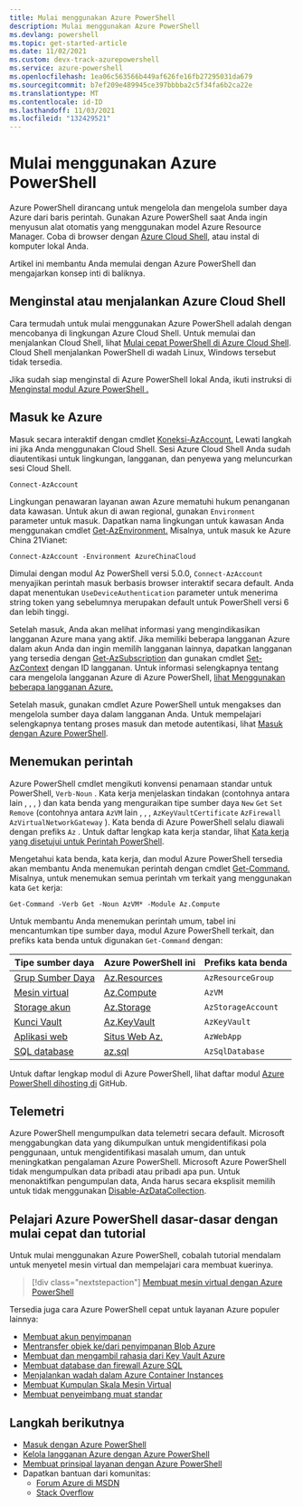 ```yaml
---
title: Mulai menggunakan Azure PowerShell
description: Mulai menggunakan Azure PowerShell
ms.devlang: powershell
ms.topic: get-started-article
ms.date: 11/02/2021
ms.custom: devx-track-azurepowershell
ms.service: azure-powershell
ms.openlocfilehash: 1ea06c563566b449af626fe16fb27295031da679
ms.sourcegitcommit: b7ef209e489945ce397bbbba2c5f34fa6b2ca22e
ms.translationtype: MT
ms.contentlocale: id-ID
ms.lasthandoff: 11/03/2021
ms.locfileid: "132429521"
---
```

# <a name="get-started-with-azure-powershell"></a>Mulai menggunakan Azure PowerShell

Azure PowerShell dirancang untuk mengelola dan mengelola sumber daya Azure dari baris perintah.
Gunakan Azure PowerShell saat Anda ingin menyusun alat otomatis yang menggunakan model Azure Resource Manager. Coba di browser dengan [Azure Cloud Shell](/azure/cloud-shell/overview), atau instal di komputer lokal Anda.

Artikel ini membantu Anda memulai dengan Azure PowerShell dan mengajarkan konsep inti di baliknya.

## <a name="install-or-run-in-azure-cloud-shell"></a>Menginstal atau menjalankan Azure Cloud Shell

Cara termudah untuk mulai menggunakan Azure PowerShell adalah dengan mencobanya di lingkungan Azure Cloud Shell. Untuk memulai dan menjalankan Cloud Shell, lihat [Mulai cepat PowerShell di Azure Cloud Shell](/azure/cloud-shell/quickstart-powershell). Cloud Shell menjalankan PowerShell di wadah Linux, Windows tersebut tidak tersedia.

Jika sudah siap menginstal di Azure PowerShell lokal Anda, ikuti instruksi di [Menginstal modul Azure PowerShell .](install-az-ps.md)

## <a name="sign-in-to-azure"></a>Masuk ke Azure

Masuk secara interaktif dengan cmdlet [Koneksi-AzAccount.](/powershell/module/az.accounts/connect-azaccount) Lewati langkah ini jika Anda menggunakan Cloud Shell. Sesi Azure Cloud Shell Anda sudah diautentikasi untuk lingkungan, langganan, dan penyewa yang meluncurkan sesi Cloud Shell.

```azurepowershell-interactive
Connect-AzAccount
```

Lingkungan penawaran layanan awan Azure mematuhi hukum penanganan data kawasan. Untuk akun di awan regional, gunakan `Environment` parameter untuk masuk. Dapatkan nama lingkungan untuk kawasan Anda menggunakan cmdlet [Get-AzEnvironment.](/powershell/module/Az.Accounts/Get-AzEnvironment)
Misalnya, untuk masuk ke Azure China 21Vianet:

```azurepowershell-interactive
Connect-AzAccount -Environment AzureChinaCloud
```

Dimulai dengan modul Az PowerShell versi 5.0.0, `Connect-AzAccount` menyajikan perintah masuk berbasis browser interaktif secara default. Anda dapat menentukan `UseDeviceAuthentication` parameter untuk menerima string token yang sebelumnya merupakan default untuk PowerShell versi 6 dan lebih tinggi.

Setelah masuk, Anda akan melihat informasi yang mengindikasikan langganan Azure mana yang aktif. Jika memiliki beberapa langganan Azure dalam akun Anda dan ingin memilih langganan lainnya, dapatkan langganan yang tersedia dengan [Get-AzSubscription](/powershell/module/az.accounts/get-azsubscription) dan gunakan cmdlet [Set-AzContext](/powershell/module/az.accounts/set-azcontext) dengan ID langganan. Untuk informasi selengkapnya tentang cara mengelola langganan Azure di Azure PowerShell, [lihat Menggunakan beberapa langganan Azure.](manage-subscriptions-azureps.md)

Setelah masuk, gunakan cmdlet Azure PowerShell untuk mengakses dan mengelola sumber daya dalam langganan Anda. Untuk mempelajari selengkapnya tentang proses masuk dan metode autentikasi, lihat [Masuk dengan Azure PowerShell](authenticate-azureps.md).

## <a name="find-commands"></a>Menemukan perintah

Azure PowerShell cmdlet mengikuti konvensi penamaan standar untuk PowerShell, `Verb-Noun` . Kata kerja menjelaskan tindakan (contohnya antara lain , , , ) dan kata benda yang menguraikan tipe sumber daya `New` `Get` `Set` `Remove` (contohnya antara `AzVM` lain , , , `AzKeyVaultCertificate` `AzFirewall` `AzVirtualNetworkGateway` ). Kata benda di Azure PowerShell selalu diawali dengan prefiks `Az` . Untuk daftar lengkap kata kerja standar, lihat [Kata kerja yang disetujui untuk Perintah PowerShell](/powershell/scripting/developer/cmdlet/approved-verbs-for-windows-powershell-commands).

Mengetahui kata benda, kata kerja, dan modul Azure PowerShell tersedia akan membantu Anda menemukan perintah dengan cmdlet [Get-Command.](/powershell/module/microsoft.powershell.core/get-command) Misalnya, untuk menemukan semua perintah vm terkait yang menggunakan kata `Get` kerja:

```powershell-interactive
Get-Command -Verb Get -Noun AzVM* -Module Az.Compute
```

Untuk membantu Anda menemukan perintah umum, tabel ini mencantumkan tipe sumber daya, modul Azure PowerShell terkait, dan prefiks kata benda untuk digunakan `Get-Command` dengan:

|                              Tipe sumber daya                              |                   Azure PowerShell ini                    |    Prefiks kata benda     |
| ----------------------------------------------------------------------- | ------------------------------------------------------------ | ------------------ |
| [Grup Sumber Daya](/azure/azure-resource-manager/resource-group-overview) | [Az.Resources](/powershell/module/az.resources#resources)    | `AzResourceGroup`  |
| [Mesin virtual](/azure/virtual-machines)                             | [Az.Compute](/powershell/module/az.compute#virtual_machines) | `AzVM`             |
| [Storage akun](/azure/storage/common/storage-introduction)          | [Az.Storage](/powershell/module/az.storage/)                 | `AzStorageAccount` |
| [Kunci Vault](/azure/key-vault/key-vault-whatis)                          | [Az.KeyVault](/powershell/module/az.keyvault)                | `AzKeyVault`       |
| [Aplikasi web](/azure/app-service)                                  | [Situs Web Az.](/powershell/module/az.websites)                | `AzWebApp`         |
| [SQL database](/azure/sql-database)                                    | [az.sql](/powershell/module/az.sql)                          | `AzSqlDatabase`    |

Untuk daftar lengkap modul di Azure PowerShell, lihat daftar modul [Azure PowerShell dihosting di](https://github.com/Azure/azure-powershell/blob/master/documentation/azure-powershell-modules.md) GitHub.

## <a name="telemetry"></a>Telemetri

Azure PowerShell mengumpulkan data telemetri secara default. Microsoft menggabungkan data yang dikumpulkan untuk mengidentifikasi pola penggunaan, untuk mengidentifikasi masalah umum, dan untuk meningkatkan pengalaman Azure PowerShell. Microsoft Azure PowerShell tidak mengumpulkan data pribadi atau pribadi apa pun. Untuk menonaktifkan pengumpulan data, Anda harus secara eksplisit memilih untuk tidak menggunakan [Disable-AzDataCollection](/powershell/module/az.accounts/disable-azdatacollection).

## <a name="learn-azure-powershell-basics-with-quickstarts-and-tutorials"></a>Pelajari Azure PowerShell dasar-dasar dengan mulai cepat dan tutorial

Untuk mulai menggunakan Azure PowerShell, cobalah tutorial mendalam untuk menyetel mesin virtual dan mempelajari cara membuat kuerinya.

> [!div class="nextstepaction"]
> [Membuat mesin virtual dengan Azure PowerShell](azureps-vm-tutorial.yml)

Tersedia juga cara Azure PowerShell cepat untuk layanan Azure populer lainnya:

* [Membuat akun penyimpanan](/azure/storage/common/storage-quickstart-create-account?tabs=azure-powershell)
* [Mentransfer objek ke/dari penyimpanan Blob Azure](/azure/storage/blobs/storage-quickstart-blobs-powershell)
* [Membuat dan mengambil rahasia dari Key Vault Azure](/azure/key-vault/quick-create-powershell)
* [Membuat database dan firewall Azure SQL](/azure/sql-database/scripts/sql-database-create-and-configure-database-powershell)
* [Menjalankan wadah dalam Azure Container Instances](/azure/container-instances/container-instances-quickstart-powershell)
* [Membuat Kumpulan Skala Mesin Virtual](/azure/virtual-machine-scale-sets/quick-create-powershell)
* [Membuat penyeimbang muat standar](/azure/load-balancer/quickstart-create-standard-load-balancer-powershell)

## <a name="next-steps"></a>Langkah berikutnya

* [Masuk dengan Azure PowerShell](authenticate-azureps.md)
* [Kelola langganan Azure dengan Azure PowerShell](manage-subscriptions-azureps.md)
* [Membuat prinsipal layanan dengan Azure PowerShell](create-azure-service-principal-azureps.md)
* Dapatkan bantuan dari komunitas:
  * [Forum Azure di MSDN](https://go.microsoft.com/fwlink/p/?LinkId=320212)
  * [Stack Overflow](https://go.microsoft.com/fwlink/?LinkId=320213)
